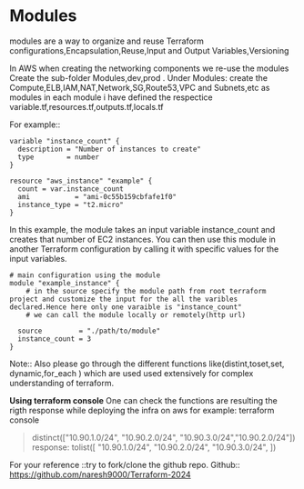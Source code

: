 # Modules
modules are a way to organize and reuse Terraform configurations,Encapsulation,Reuse,Input and Output Variables,Versioning


In AWS when creating the networking components we re-use the modules
Create the sub-folder Modules,dev,prod .
Under Modules: create the Compute,ELB,IAM,NAT,Network,SG,Route53,VPC and Subnets,etc as modules
in each module i have defined the respectice variable.tf,resources.tf,outputs.tf,locals.tf

For example::

```
variable "instance_count" {
  description = "Number of instances to create"
  type        = number
}

resource "aws_instance" "example" {
  count = var.instance_count
  ami           = "ami-0c55b159cbfafe1f0"
  instance_type = "t2.micro"
}
```

In this example, the module takes an input variable instance_count and creates that number of EC2 instances. You can then use this module in another Terraform configuration by calling it with specific values for the input variables.

```
# main configuration using the module
module "example_instance" {
    # in the source specify the module path from root terraform project and customize the input for the all the varibles declared.Hence here only one varaible is "instance_count"
    # we can call the module locally or remotely(http url)

  source         = "./path/to/module"
  instance_count = 3
}

```
Note::
Also please go through the different functions like(distint,toset,set, dynamic,for_each ) which are used used extensively for complex understanding of terraform.

**Using terraform console**
One can check the functions are resulting the rigth response while deploying the infra on aws
for example:
terraform console
>distinct(["10.90.1.0/24", "10.90.2.0/24", "10.90.3.0/24","10.90.2.0/24"])
response:
tolist([
  "10.90.1.0/24",
  "10.90.2.0/24",
  "10.90.3.0/24",
])



For your reference ::try to fork/clone the github repo.
Github:: https://github.com/naresh9000/Terraform-2024
